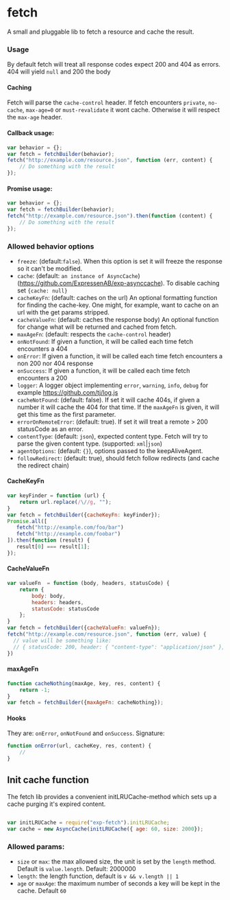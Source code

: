 fetch
=====

A small and pluggable lib to fetch a resource and cache the result.

### Usage
By default fetch will treat all response codes expect 200 and 404 as errors. 404 will yield `null` and 200 the body

#### Caching

Fetch will parse the `cache-control` header. If fetch encounters `private`, `no-cache`, `max-age=0` or `must-revalidate` it wont cache. Otherwise
it will respect the `max-age` header.

#### Callback usage:

```javascript
var behavior = {};
var fetch = fetchBuilder(behavior);
fetch("http://example.com/resource.json", function (err, content) {
    // Do something with the result
});
```

#### Promise usage:

```javascript
var behavior = {};
var fetch = fetchBuilder(behavior);
fetch("http://example.com/resource.json").then(function (content) {
    // Do something with the result
});
```

### Allowed behavior options

* `freeze`: (default:`false`). When this option is set it will freeze the response so it can't be modified.
* `cache`: (default: `an instance of AsyncCache`) (https://github.com/ExpressenAB/exp-asynccache). To disable caching set `{cache: null}`
* `cacheKeyFn`: (default: caches on the url) An optional formatting function for finding the cache-key. One might, for example, want to cache on an url with the get params stripped.
* `cacheValueFn`: (default: caches the response body) An optional function for change what will be returned and cached from fetch.
* `maxAgeFn`: (default: respects the `cache-control` header)
* `onNotFound`: If given a function, it will be called each time fetch encounters a 404
* `onError`: If given a function, it will be called each time fetch encounters a non 200 nor 404 response
* `onSuccess`: If given a function, it will be called each time fetch encounters a 200
* `logger`: A logger object implementing `error`, `warning`, `info`, `debug` for example https://github.com/tj/log.js
* `cacheNotFound`: (default: false). If set it will cache 404s, if given a number it will cache the 404 for that time. If the `maxAgeFn` is given, it will get this time as the first parameter.
* `errorOnRemoteError`: (default: true). If set it will treat a remote > 200 statusCode as an error.
* `contentType`: (default: `json`), expected content type. Fetch will try to parse the given content type. (supported: `xml`|`json`)
* `agentOptions`: (default: `{}`), options passed to the keepAliveAgent.
* `followRedirect`: (default: true), should fetch follow redirects (and cache the redirect chain)

#### CacheKeyFn

```javascript
var keyFinder = function (url) {
    return url.replace(/\//g, "");
}
var fetch = fetchBuilder({cacheKeyFn: keyFinder});
Promise.all([
   fetch("http://example.com/foo/bar")
   fetch("http://example.com/foobar")
]).then(function (result) {
   result[0] === result[1];
});
```

#### CacheValueFn


```javascript
var valueFn  = function (body, headers, statusCode) {
    return {
        body: body,
        headers: headers,
        statusCode: statusCode
    };
}
var fetch = fetchBuilder({cacheValueFn: valueFn});
fetch("http://example.com/resource.json", function (err, value) {
  // value will be something like:
  // { statusCode: 200, header: { "content-type": "application/json" }, body: { "resource": "body" } }
})
```

#### maxAgeFn

```javascript
function cacheNothing(maxAge, key, res, content) {
    return -1;
}
var fetch = fetchBuilder({maxAgeFn: cacheNothing});
```

#### Hooks

They are: `onError`, `onNotFound` and `onSuccess`. Signature:

```javascript
function onError(url, cacheKey, res, content) {
    //
}
```

## Init cache function

The fetch lib provides a convenient initLRUCache-method which sets up a cache purging it's expired content.

```javascript

var initLRUCache = require("exp-fetch").initLRUCache;
var cache = new AsyncCache(initLRUCache({ age: 60, size: 2000});
```

### Allowed params:

* `size` or `max`: the max allowed size, the unit is set by the `length` method. Default is `value.length`. Default: 2000000
* `length`: the length function, default is `v && v.length || 1`
* `age` or `maxAge`: the maximum number of seconds a key will be kept in the cache. Default `60`
